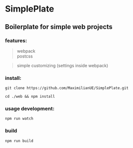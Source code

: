 # SimplePlate
## Boilerplate for simple web projects

### features:

> webpack <br>
> postcss <br>

> simple customizing (settings inside webpack)

### install:

`git clone https://github.com/MaximilianUE/SimplePlate.git`

`cd ./web && npm install`


### usage development: 

`npm run watch`

### build

`npm run build`


